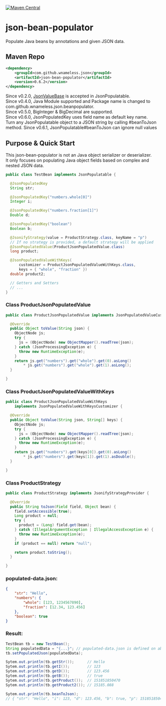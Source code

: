 [![Maven Central](https://maven-badges.herokuapp.com/maven-central/com.github.wnameless.json/json-bean-populator/badge.svg)](https://maven-badges.herokuapp.com/maven-central/com.github.wnameless.json/json-bean-populator)

json-bean-populator
=============
Populate Java beans by annotations and given JSON data.

## Maven Repo
```xml
<dependency>
	<groupId>com.github.wnameless.json</groupId>
	<artifactId>json-bean-populator</artifactId>
	<version>0.6.2</version>
</dependency>
```
Since v0.2.0, [JsonValueBase](https://github.com/wnameless/json-base) is accepted in JsonPopulatable.<br>
Since v0.4.0, Java Module supported and Package name is changed to com.github.wnameless.json.beanpopulator.<br>
Since v0.5.0, BigInteger & BigDecimal are supported.<br>
Since v0.6.0, JsonPopulatedKey uses field name as default key name.<br>
              Turn any JsonPopulatable object to a JSON string by calling #beanToJson method.
Since v0.6.1, JsonPopulatable#beanToJson can ignore null values

## Purpose & Quick Start
This json-bean-populator is not an Java object serializer or deserializer.<br>
It only focuses on populating Java object fields based on complex and nested JSON data. 
```java
public class TestBean implements JsonPopulatable {

  @JsonPopulatedKey
  String str;

  @JsonPopulatedKey("numbers.whole[0]")
  Integer i;

  @JsonPopulatedKey("numbers.fraction[1]")
  Double d;

  @JsonPopulatedKey("boolean")
  Boolean b;

  @JsonifyStrategy(value = ProductStrategy.class, keyName = "p")
  // If no strategy is provided, a default strategy will be applied
  @JsonPopulatedValue(ProductJsonPopulatedValue.class)
  long product;

  @JsonPopulatedValueWithKeys(
      customizer = ProductJsonPopulatedValueWithKeys.class,
      keys = { "whole", "fraction" })
  double product2;

  // Getters and Setters
  // ...
}
```

### Class ProductJsonPopulatedValue
```java
public class ProductJsonPopulatedValue implements JsonPopulatedValueCustomizer {

  @Override
  public Object toValue(String json) {
    ObjectNode js;
    try {
      js = (ObjectNode) new ObjectMapper().readTree(json);
    } catch (JsonProcessingException e) {
      throw new RuntimeException(e);
    }
    return js.get("numbers").get("whole").get(0).asLong()
        * js.get("numbers").get("whole").get(1).asLong();
  }

}
```

### Class ProductJsonPopulatedValueWithKeys
```java
public class ProductJsonPopulatedValueWithKeys
    implements JsonPopulatedValueWithKeysCustomizer {

  @Override
  public Object toValue(String json, String[] keys) {
    ObjectNode js;
    try {
      js = (ObjectNode) new ObjectMapper().readTree(json);
    } catch (JsonProcessingException e) {
      throw new RuntimeException(e);
    }
    return js.get("numbers").get(keys[0]).get(0).asLong()
        * js.get("numbers").get(keys[1]).get(1).asDouble();
  }

}
```

### Class ProductStrategy
```java
public class ProductStrategy implements JsonifyStrategyProvider {

  @Override
  public String toJson(Field field, Object bean) {
    field.setAccessible(true);
    Long product = null;
    try {
      product = (Long) field.get(bean);
    } catch (IllegalArgumentException | IllegalAccessException e) {
      throw new RuntimeException(e);
    }
    if (product == null) return "null";

    return product.toString();
  }

}

```

### populated-data.json:
```json
{
    "str": "Hello",
    "numbers": {
        "whole": [123, 1234567890],
        "fraction": [12.34, 123.456]
    },
    "boolean": true
}
```

### Result:
```java
TestBean tb = new TestBean();
String populatedData = "{...}"; // populated-data.json is defined on above lines
tb.setPopulatedJson(populatedData); 

Sytem.out.println(tb.getStr());      // Hello
Sytem.out.println(tb.getI());        // 123
Sytem.out.println(tb.getD());        // 123.456
Sytem.out.println(tb.getB());        // true
Sytem.out.println(tb.getProduct());  // 151851850470
Sytem.out.println(tb.getProduct2()); // 15185.088

Sytem.out.println(tb.beanToJson);
// { "str": "Hello", "i": 123, "d": 123.456, "b": true, "p": 151851850470 }
```
